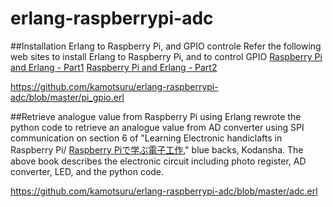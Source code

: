 # erlang-raspberrypi-adc
##Installation Erlang to Raspberry Pi, and GPIO controle
Refer the following web sites to install Erlang to Raspberry Pi, and to control GPIO
[Raspberry Pi and Erlang - Part1](http://www.marksense.net/raspberry-pi-and-erlang-part-1/)
[Raspberry Pi and Erlang - Part2](http://www.marksense.net/raspberry-pi-and-erlang-part-2/)

<https://github.com/kamotsuru/erlang-raspberrypi-adc/blob/master/pi_gpio.erl>

##Retrieve analogue value from Raspberry Pi using Erlang
rewrote the python code to retrieve an analogue value from AD converter using SPI communication on section 6 of "Learning Electronic handiclafts in Raspberry Pi/ [Raspberry Piで学ぶ電子工作](http://bluebacks.kodansha.co.jp/special/rspi.html)," blue backs, Kodansha.
The above book describes the electronic circuit including photo register, AD converter, LED, and the python code.

<https://github.com/kamotsuru/erlang-raspberrypi-adc/blob/master/adc.erl>
